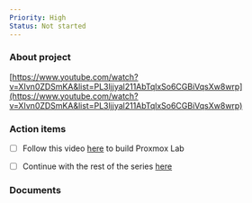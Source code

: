 ```yaml
---
Priority: High
Status: Not started
---
```

### About project

[https://www.youtube.com/watch?v=XIvn0ZDSmKA&list=PL3ljjyal211AbTqlxSo6CGBiVqsXw8wrp](https://www.youtube.com/watch?v=XIvn0ZDSmKA&list=PL3ljjyal211AbTqlxSo6CGBiVqsXw8wrp)

  

### Action items

- [ ] Follow this video [here](https://www.youtube.com/watch?v=gTCZ-g-cbbE) to build Proxmox Lab
- [ ] Continue with the rest of the series [here](https://www.youtube.com/watch?v=XIvn0ZDSmKA&list=PL3ljjyal211AbTqlxSo6CGBiVqsXw8wrp)

  

### Documents

[](https://www.notion.soundefined)
